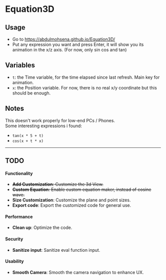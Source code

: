 # Equation3D

## Usage
- Go to https://abdulmohsena.github.io/Equation3D/
- Put any expression you want and press Enter, it will show you its animation in the x/z axis. (For now, only sin cos and tan)


## Variables
- ```t```: the Time variable, for the time elapsed since last refresh. Main key for animation.
- ```x```: the Position variable. For now, there is no real x/y coordinate but this should be enough.

## Notes
This doesn't work properly for low-end PCs / Phones. \
Some interesting expressions i found:
- ```tan(x * 5 + t)```
- ```cos(x + t * x)```

---
 
## TODO
#### Functionality
- ~~**Add Customization**: Customize the 3d View.~~
- ~~**Custom Equation**: Enable custom equation maker, instead of cosine wave.~~
- **Size Customization**: Customize the plane and point sizes.
- **Export code**: Export the customized code for general use.

#### Performance
- **Clean up**: Optimize the code.

#### Security
- **Sanitize input**: Sanitize eval function input.

#### Usability
- **Smooth Camera**: Smooth the camera navigation to enhance UX.
